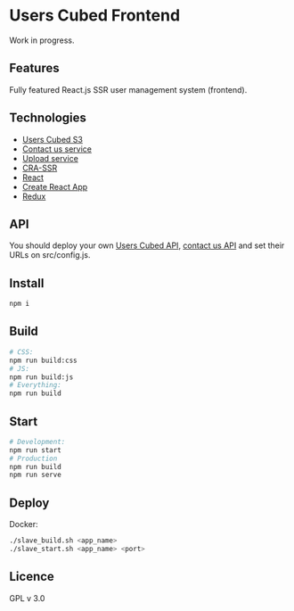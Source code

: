 # Users Cubed Frontend

Work in progress.

## Features

Fully featured React.js SSR user management system (frontend).

## Technologies

* [Users Cubed S3](https://github.com/TalaikisInc/users-cubed-s3)
* [Contact us service](https://github.com/TalaikisInc/email_service)
* [Upload service](https://github.com/TalaikisInc/upload-service)
* [CRA-SSR](https://github.com/cereallarceny/cra-ssr)
* [React](https://github.com/facebook/react)
* [Create React App](https://github.com/facebook/create-react-app)
* [Redux](https://github.com/reduxjs/redux)

## API

You should deploy your own [Users Cubed API](https://github.com/TalaikisInc/users-cubed-s3), [contact us API](https://github.com/TalaikisInc/email_service) and set their URLs on src/config.js.

## Install

```bash
npm i
```

## Build

```bash
# CSS:
npm run build:css
# JS:
npm run build:js
# Everything:
npm run build
```

## Start

```bash
# Development:
npm run start
# Production
npm run build
npm run serve
```

## Deploy

Docker:

```bash
./slave_build.sh <app_name>
./slave_start.sh <app_name> <port>
```

## Licence

GPL v 3.0
